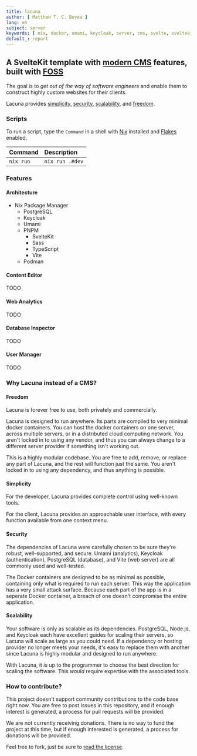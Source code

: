 ```yaml
---
title: lacuna
author: [ Matthew T. C. Boyea ]
lang: en
subject: server
keywords: [ nix, docker, umami, keycloak, server, cms, svelte, sveltekit, typescript, sass, website, fly, fly.io ]
default_: report
---
```

## A SvelteKit template with [modern CMS](https://jamstack.org/headless-cms/) features, built with [FOSS](https://en.wikipedia.org/wiki/Free_and_open-source_software)

The goal is to *get out of the way of software engineers* and enable them to construct highly custom websites for their clients.

Lacuna provides [simplicity](#simplicity), [security](#security), [scalability](#scalability), and [freedom](#freedom).

### Scripts

To run a script, type the `Command` in a shell with [Nix](https://nixos.org/download/) installed and [Flakes](https://nixos.wiki/wiki/Flakes) enabled.

| Command | Description |
|:--- |:--- |
| `nix run` | `nix run .#dev` |

### Features

#### Architecture

- Nix Package Manager
  - PostgreSQL
  - Keycloak
  - Umami
  - PNPM
    - SvelteKit
    - Sass
    - TypeScript
    - Vite
  - Podman

#### Content Editor

TODO

#### Web Analytics

TODO

#### Database Inspector

TODO

#### User Manager

TODO

### Why Lacuna instead of a CMS?

#### Freedom

Lacuna is forever free to use, both privately and commercially.

Lacuna is designed to run anywhere.
Its parts are compiled to very minimal docker containers.
You can host the docker containers on one server, across multiple servers, or in a distributed cloud computing network.
You aren't locked in to using any vendor, and thus you can always change to a different server provider if something isn't working out.

This is a highly modular codebase.
You are free to add, remove, or replace any part of Lacuna, and the rest will function just the same.
You aren't locked in to using any dependency, and thus anything is possible.

#### Simplicity

For the developer, Lacuna provides complete control using well-known tools.

For the client, Lacuna provides an approachable user interface, with every function available from one context menu.

#### Security

The dependencies of Lacuna were carefully chosen to be sure they're robust, well-supported, and secure.
Umami (analytics), Keycloak (authentication), PostgreSQL (database), and Vite (web server) are all commonly used and well-tested.

The Docker containers are designed to be as minimal as possible, containing only what is required to run each server.
This way the application has a very small attack surface.
Because each part of the app is in a seperate Docker container, a breach of one doesn't compromise the entire application.

#### Scalability

Your software is only as scalable as its dependencies.
PostgreSQL, Node.js, and Keycloak each have excellent guides for scaling their servers, so Lacuna will scale as large as you could need.
If a dependency or hosting provider no longer meets your needs, it's easy to replace them with another since Lacuna is highly modular and designed to run anywhere.

With Lacuna, it *is* up to the programmer to choose the best direction for scaling the software.
This *would* require expertise with the associated tools.

### How to contribute?

This project doesn't support community contributions to the code base right now.
You are free to post Issues in this repository, and if enough interest is generated, a process for pull requests will be provided.

We are not currently receiving donations.
There is no way to fund the project at this time, but if enough interested is generated, a process for donations will be provided.

Feel free to fork, just be sure to [read the license](./LICENSE.md).

